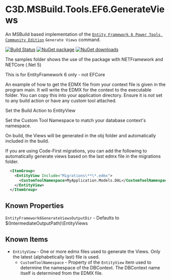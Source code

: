 # C3D.MSBuild.Tools.EF6.GenerateViews

An MSBuild based implementation of the [`Entity Framework 6 Power Tools Community Edition`](https://github.com/ErikEJ/EntityFramework6PowerTools) `Generate Views` command.

[![Build Status](https://dev.azure.com/flexviews/C3D.MSBuild.Tools.EF6.GenerateViews/_apis/build/status/CZEMacLeod.C3D.MSBuild.Tools.EF6.GenerateViews?branchName=main)](https://dev.azure.com/flexviews/C3D.MSBuild.Tools.EF6.GenerateViews/_build/latest?definitionId=74&branchName=main)
[![NuGet package](https://img.shields.io/nuget/v/C3D.MSBuild.Tools.EF6.GenerateViews.svg)](https://nuget.org/packages/C3D.MSBuild.Tools.EF6.GenerateViews)
[![NuGet downloads](https://img.shields.io/nuget/dt/C3D.MSBuild.Tools.EF6.GenerateViews.svg)](https://nuget.org/packages/C3D.MSBuild.Tools.EF6.GenerateViews)

The samples folder shows the use of the package with NETFramework and NETCore (.Net 5)

This is for EntityFramework 6 only - not EFCore

An example of how to get the EDMX file from your context file is given in the program main.
It will write the EDMX for the context to the executable folder.
You can copy this into your application directory.
Ensure it is _not_ set to any build action or have any custom tool attached.

Set the Build Action to EntityView

Set the Custom Tool Namespace to match your database context's namespace.

On build, the Views will be generated in the obj folder and automatically included in the build.

If you are using Code-First migrations, you can add the following to automatically generate views based on the last edmx file in the migrations folder.

```xml
  <ItemGroup>
    <EntityView Include="Migrations\**\*.edmx">
      <CustomToolNamespace>MyApplication.Models.DAL</CustomToolNamespace>
    </EntityView>
  </ItemGroup>
```

## Known Properties

`EntityFramework6GenerateViewsOutputDir` - Defaults to $(IntermediateOutputPath)\EntityViews

## Known Items

* `EntityView` - One or more edmx files used to generate the Views. Only the latest (alphabetically last) file is used.
   * `CustomToolNamespace` - Property of the `EntityView` item used to determine the namespace of the DBContext. The DBContext name itself is determined from the EDMX file.


    
